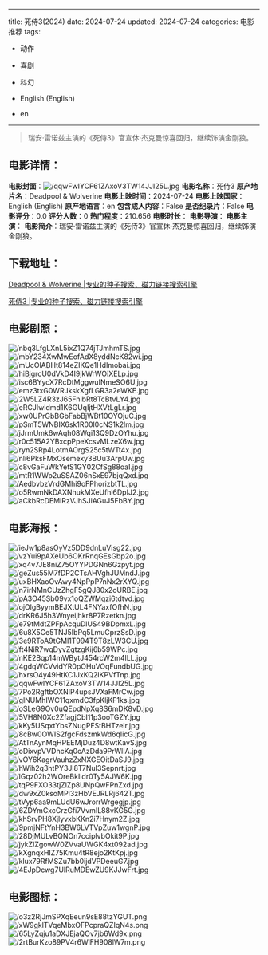 
---
title: 死侍3(2024)
date: 2024-07-24
updated: 2024-07-24
categories: 电影推荐
tags:
- 动作
- 喜剧
- 科幻

- English (English)
- en
---


> 瑞安·雷诺兹主演的《死侍3》官宣休·杰克曼惊喜回归，继续饰演金刚狼。

## **电影详情**：

**电影封面**：<img src="https://image.tmdb.org/t/p/w200/qqwFwIYCF61ZAxoV3TW14JJI25L.jpg" alt="/qqwFwIYCF61ZAxoV3TW14JJI25L.jpg" title="/qqwFwIYCF61ZAxoV3TW14JJI25L.jpg">
**电影名称**：死侍3
**原产地片名**：Deadpool & Wolverine
**电影上映时间**：2024-07-24
**电影上映国家**：English (English)
**原产地语言**：en
**包含成人内容**：False
**是否纪录片**：False
**电影评分**：0.0
**评分人数**：0
**热门程度**：210.656
**电影时长**：
**电影导演**：
**电影主演**：
**电影简介**：瑞安·雷诺兹主演的《死侍3》官宣休·杰克曼惊喜回归，继续饰演金刚狼。

## **下载地址**：
[Deadpool & Wolverine |专业的种子搜索、磁力链接搜索引擎](https://movie.amd794.com:2083/?search=Deadpool%20%26%20Wolverine&ordering=&mode=match_phrase&page_size=10&page=1)

[死侍3 |专业的种子搜索、磁力链接搜索引擎](https://movie.amd794.com:2083/?search=%E6%AD%BB%E4%BE%8D3&ordering=&mode=match_phrase&page_size=10&page=1)
 

## **电影剧照**：
<img src="https://image.tmdb.org/t/p/original/nbq3LfgLXnL5ixZ1Q74jTJmhmTS.jpg" alt="/nbq3LfgLXnL5ixZ1Q74jTJmhmTS.jpg" title="/nbq3LfgLXnL5ixZ1Q74jTJmhmTS.jpg"><img src="https://image.tmdb.org/t/p/original/mbY234XwMwEofAdX8yddNcK82wi.jpg" alt="/mbY234XwMwEofAdX8yddNcK82wi.jpg" title="/mbY234XwMwEofAdX8yddNcK82wi.jpg"><img src="https://image.tmdb.org/t/p/original/mUcOlABHt814eZIKQe1HdImobai.jpg" alt="/mUcOlABHt814eZIKQe1HdImobai.jpg" title="/mUcOlABHt814eZIKQe1HdImobai.jpg"><img src="https://image.tmdb.org/t/p/original/hiBjgrcU0dVkD4I9jkWrWOiXELp.jpg" alt="/hiBjgrcU0dVkD4I9jkWrWOiXELp.jpg" title="/hiBjgrcU0dVkD4I9jkWrWOiXELp.jpg"><img src="https://image.tmdb.org/t/p/original/isc6BYycX7RcDtMggwuINmeSO6U.jpg" alt="/isc6BYycX7RcDtMggwuINmeSO6U.jpg" title="/isc6BYycX7RcDtMggwuINmeSO6U.jpg"><img src="https://image.tmdb.org/t/p/original/emz3txG0WRJkskXgfLGR3a2eWKE.jpg" alt="/emz3txG0WRJkskXgfLGR3a2eWKE.jpg" title="/emz3txG0WRJkskXgfLGR3a2eWKE.jpg"><img src="https://image.tmdb.org/t/p/original/2W5LZ4R3zJ65FnibRt8TcBtvLY4.jpg" alt="/2W5LZ4R3zJ65FnibRt8TcBtvLY4.jpg" title="/2W5LZ4R3zJ65FnibRt8TcBtvLY4.jpg"><img src="https://image.tmdb.org/t/p/original/eRCJIwldmd1K6GUqIjtHXVtLgLr.jpg" alt="/eRCJIwldmd1K6GUqIjtHXVtLgLr.jpg" title="/eRCJIwldmd1K6GUqIjtHXVtLgLr.jpg"><img src="https://image.tmdb.org/t/p/original/xw0UPrGbBGbFabBjWBt10OYOjuC.jpg" alt="/xw0UPrGbBGbFabBjWBt10OYOjuC.jpg" title="/xw0UPrGbBGbFabBjWBt10OYOjuC.jpg"><img src="https://image.tmdb.org/t/p/original/pSmT5WNBIX6sk1R00l0cNS1k2lm.jpg" alt="/pSmT5WNBIX6sk1R00l0cNS1k2lm.jpg" title="/pSmT5WNBIX6sk1R00l0cNS1k2lm.jpg"><img src="https://image.tmdb.org/t/p/original/jJrmUmk6wAqh08Wqi13Q9DzOYhu.jpg" alt="/jJrmUmk6wAqh08Wqi13Q9DzOYhu.jpg" title="/jJrmUmk6wAqh08Wqi13Q9DzOYhu.jpg"><img src="https://image.tmdb.org/t/p/original/r0c515A2YBxcpPpeXcsvMLzeX6w.jpg" alt="/r0c515A2YBxcpPpeXcsvMLzeX6w.jpg" title="/r0c515A2YBxcpPpeXcsvMLzeX6w.jpg"><img src="https://image.tmdb.org/t/p/original/ryn2SRp4LotmAOrgS25c5tWTt4x.jpg" alt="/ryn2SRp4LotmAOrgS25c5tWTt4x.jpg" title="/ryn2SRp4LotmAOrgS25c5tWTt4x.jpg"><img src="https://image.tmdb.org/t/p/original/nli6PksFMxOsemexy3BUu3ArpUw.jpg" alt="/nli6PksFMxOsemexy3BUu3ArpUw.jpg" title="/nli6PksFMxOsemexy3BUu3ArpUw.jpg"><img src="https://image.tmdb.org/t/p/original/c8vGaFuWkYetS1GY02CfSg88oaI.jpg" alt="/c8vGaFuWkYetS1GY02CfSg88oaI.jpg" title="/c8vGaFuWkYetS1GY02CfSg88oaI.jpg"><img src="https://image.tmdb.org/t/p/original/mtR1WWp2uSSAZ06nSxE97bjqQxd.jpg" alt="/mtR1WWp2uSSAZ06nSxE97bjqQxd.jpg" title="/mtR1WWp2uSSAZ06nSxE97bjqQxd.jpg"><img src="https://image.tmdb.org/t/p/original/AedbvbzVrdGMhi9oFPhorizbtTL.jpg" alt="/AedbvbzVrdGMhi9oFPhorizbtTL.jpg" title="/AedbvbzVrdGMhi9oFPhorizbtTL.jpg"><img src="https://image.tmdb.org/t/p/original/o5RwmNkDAXNhukMXeUfhl6DpIJ2.jpg" alt="/o5RwmNkDAXNhukMXeUfhl6DpIJ2.jpg" title="/o5RwmNkDAXNhukMXeUfhl6DpIJ2.jpg"><img src="https://image.tmdb.org/t/p/original/aCkbRcDEMiRzVJhSJiAGuJ5FbBY.jpg" alt="/aCkbRcDEMiRzVJhSJiAGuJ5FbBY.jpg" title="/aCkbRcDEMiRzVJhSJiAGuJ5FbBY.jpg">

## **电影海报**：
<img src="https://image.tmdb.org/t/p/original/ieJw1p8asOyVz5DD9dnLuVisg22.jpg" alt="/ieJw1p8asOyVz5DD9dnLuVisg22.jpg" title="/ieJw1p8asOyVz5DD9dnLuVisg22.jpg"><img src="https://image.tmdb.org/t/p/original/vzYui9pAXeUb6OKrRnqGEsGbp2o.jpg" alt="/vzYui9pAXeUb6OKrRnqGEsGbp2o.jpg" title="/vzYui9pAXeUb6OKrRnqGEsGbp2o.jpg"><img src="https://image.tmdb.org/t/p/original/xq4v7JE8niZ75OYYPDGNn6Gzpyt.jpg" alt="/xq4v7JE8niZ75OYYPDGNn6Gzpyt.jpg" title="/xq4v7JE8niZ75OYYPDGNn6Gzpyt.jpg"><img src="https://image.tmdb.org/t/p/original/geZus55M7fDP2CTsAHVghJUMndJ.jpg" alt="/geZus55M7fDP2CTsAHVghJUMndJ.jpg" title="/geZus55M7fDP2CTsAHVghJUMndJ.jpg"><img src="https://image.tmdb.org/t/p/original/uxBHXaoOvAwy4NpPpP7nNx2rXYQ.jpg" alt="/uxBHXaoOvAwy4NpPpP7nNx2rXYQ.jpg" title="/uxBHXaoOvAwy4NpPpP7nNx2rXYQ.jpg"><img src="https://image.tmdb.org/t/p/original/n7irNMnCUzZhgF5gQJ80x2oURBE.jpg" alt="/n7irNMnCUzZhgF5gQJ80x2oURBE.jpg" title="/n7irNMnCUzZhgF5gQJ80x2oURBE.jpg"><img src="https://image.tmdb.org/t/p/original/pA3O45Sb09vx1oQZWMqzi6tdtvd.jpg" alt="/pA3O45Sb09vx1oQZWMqzi6tdtvd.jpg" title="/pA3O45Sb09vx1oQZWMqzi6tdtvd.jpg"><img src="https://image.tmdb.org/t/p/original/ojOlgByymBEJXtUL4FNYaxfOfhN.jpg" alt="/ojOlgByymBEJXtUL4FNYaxfOfhN.jpg" title="/ojOlgByymBEJXtUL4FNYaxfOfhN.jpg"><img src="https://image.tmdb.org/t/p/original/drKR6J5h3Wnyeijhkr8P7Rzetkn.jpg" alt="/drKR6J5h3Wnyeijhkr8P7Rzetkn.jpg" title="/drKR6J5h3Wnyeijhkr8P7Rzetkn.jpg"><img src="https://image.tmdb.org/t/p/original/e79tMdtZPFpAcquDlUS49BDpmxL.jpg" alt="/e79tMdtZPFpAcquDlUS49BDpmxL.jpg" title="/e79tMdtZPFpAcquDlUS49BDpmxL.jpg"><img src="https://image.tmdb.org/t/p/original/6u8X5Ce5TNJ5IbPq5LmuCprzSsD.jpg" alt="/6u8X5Ce5TNJ5IbPq5LmuCprzSsD.jpg" title="/6u8X5Ce5TNJ5IbPq5LmuCprzSsD.jpg"><img src="https://image.tmdb.org/t/p/original/3e9RToA9tGMl1T994T9T8zLW3CU.jpg" alt="/3e9RToA9tGMl1T994T9T8zLW3CU.jpg" title="/3e9RToA9tGMl1T994T9T8zLW3CU.jpg"><img src="https://image.tmdb.org/t/p/original/ft4NiR7wqDyvZgtzgKij6b59WPc.jpg" alt="/ft4NiR7wqDyvZgtzgKij6b59WPc.jpg" title="/ft4NiR7wqDyvZgtzgKij6b59WPc.jpg"><img src="https://image.tmdb.org/t/p/original/nKE2Bqp14mWBytJ454rcW2m4lLL.jpg" alt="/nKE2Bqp14mWBytJ454rcW2m4lLL.jpg" title="/nKE2Bqp14mWBytJ454rcW2m4lLL.jpg"><img src="https://image.tmdb.org/t/p/original/4gdqWCVvidYR0pOHuVOqFundbUG.jpg" alt="/4gdqWCVvidYR0pOHuVOqFundbUG.jpg" title="/4gdqWCVvidYR0pOHuVOqFundbUG.jpg"><img src="https://image.tmdb.org/t/p/original/hxrsO4y49HtKC1JxKQ2IKPVfTnp.jpg" alt="/hxrsO4y49HtKC1JxKQ2IKPVfTnp.jpg" title="/hxrsO4y49HtKC1JxKQ2IKPVfTnp.jpg"><img src="https://image.tmdb.org/t/p/original/qqwFwIYCF61ZAxoV3TW14JJI25L.jpg" alt="/qqwFwIYCF61ZAxoV3TW14JJI25L.jpg" title="/qqwFwIYCF61ZAxoV3TW14JJI25L.jpg"><img src="https://image.tmdb.org/t/p/original/7Po2RgftbOXNIP4upsJVXaFMrCw.jpg" alt="/7Po2RgftbOXNIP4upsJVXaFMrCw.jpg" title="/7Po2RgftbOXNIP4upsJVXaFMrCw.jpg"><img src="https://image.tmdb.org/t/p/original/glNUMhIWC11qxmdC3fpKljKF1ks.jpg" alt="/glNUMhIWC11qxmdC3fpKljKF1ks.jpg" title="/glNUMhIWC11qxmdC3fpKljKF1ks.jpg"><img src="https://image.tmdb.org/t/p/original/oSLeG9Ov0uQEpdNpXq8S6mDK8vD.jpg" alt="/oSLeG9Ov0uQEpdNpXq8S6mDK8vD.jpg" title="/oSLeG9Ov0uQEpdNpXq8S6mDK8vD.jpg"><img src="https://image.tmdb.org/t/p/original/5VH8N0Xc2ZfagjCbI11p3ooTGZY.jpg" alt="/5VH8N0Xc2ZfagjCbI11p3ooTGZY.jpg" title="/5VH8N0Xc2ZfagjCbI11p3ooTGZY.jpg"><img src="https://image.tmdb.org/t/p/original/kKy5USqxtYbsZNugPFStBHTzeIr.jpg" alt="/kKy5USqxtYbsZNugPFStBHTzeIr.jpg" title="/kKy5USqxtYbsZNugPFStBHTzeIr.jpg"><img src="https://image.tmdb.org/t/p/original/8cBw0OWIS2fgcFdszmkWd6qIicG.jpg" alt="/8cBw0OWIS2fgcFdszmkWd6qIicG.jpg" title="/8cBw0OWIS2fgcFdszmkWd6qIicG.jpg"><img src="https://image.tmdb.org/t/p/original/AtTnAynMqHPEEMjDuz4D8wtKavS.jpg" alt="/AtTnAynMqHPEEMjDuz4D8wtKavS.jpg" title="/AtTnAynMqHPEEMjDuz4D8wtKavS.jpg"><img src="https://image.tmdb.org/t/p/original/oDixvpVVDhcKq0cAzDda9PrWlIA.jpg" alt="/oDixvpVVDhcKq0cAzDda9PrWlIA.jpg" title="/oDixvpVVDhcKq0cAzDda9PrWlIA.jpg"><img src="https://image.tmdb.org/t/p/original/vOY6KagrVauhzZxNXGEOitDaSJ9.jpg" alt="/vOY6KagrVauhzZxNXGEOitDaSJ9.jpg" title="/vOY6KagrVauhzZxNXGEOitDaSJ9.jpg"><img src="https://image.tmdb.org/t/p/original/hWih2q3htPY3Jl8T7NuI3Sepnrt.jpg" alt="/hWih2q3htPY3Jl8T7NuI3Sepnrt.jpg" title="/hWih2q3htPY3Jl8T7NuI3Sepnrt.jpg"><img src="https://image.tmdb.org/t/p/original/lGqz02h2WOreBkIldr0Ty5AJW6K.jpg" alt="/lGqz02h2WOreBkIldr0Ty5AJW6K.jpg" title="/lGqz02h2WOreBkIldr0Ty5AJW6K.jpg"><img src="https://image.tmdb.org/t/p/original/tqP9FXO33tjZlZp8UNpQwFPnZxd.jpg" alt="/tqP9FXO33tjZlZp8UNpQwFPnZxd.jpg" title="/tqP9FXO33tjZlZp8UNpQwFPnZxd.jpg"><img src="https://image.tmdb.org/t/p/original/dw9xZ0ksoMPI3zHbVEJRLRj642T.jpg" alt="/dw9xZ0ksoMPI3zHbVEJRLRj642T.jpg" title="/dw9xZ0ksoMPI3zHbVEJRLRj642T.jpg"><img src="https://image.tmdb.org/t/p/original/tVyp6aa9mLUdU6wJrorrWrgegjp.jpg" alt="/tVyp6aa9mLUdU6wJrorrWrgegjp.jpg" title="/tVyp6aa9mLUdU6wJrorrWrgegjp.jpg"><img src="https://image.tmdb.org/t/p/original/6ZDYmCxcCrzGfi7VvmIL88vKG5G.jpg" alt="/6ZDYmCxcCrzGfi7VvmIL88vKG5G.jpg" title="/6ZDYmCxcCrzGfi7VvmIL88vKG5G.jpg"><img src="https://image.tmdb.org/t/p/original/khSrvPH8XjlyvxbKKn2i7Hnym2Z.jpg" alt="/khSrvPH8XjlyvxbKKn2i7Hnym2Z.jpg" title="/khSrvPH8XjlyvxbKKn2i7Hnym2Z.jpg"><img src="https://image.tmdb.org/t/p/original/9pmjNFtYnH3BW6LVTVpZuw1wgnP.jpg" alt="/9pmjNFtYnH3BW6LVTVpZuw1wgnP.jpg" title="/9pmjNFtYnH3BW6LVTVpZuw1wgnP.jpg"><img src="https://image.tmdb.org/t/p/original/28DjMULvBQNOn7cciplvbOkit9P.jpg" alt="/28DjMULvBQNOn7cciplvbOkit9P.jpg" title="/28DjMULvBQNOn7cciplvbOkit9P.jpg"><img src="https://image.tmdb.org/t/p/original/jykZIZgowW0ZVvaUWGK4xt092ad.jpg" alt="/jykZIZgowW0ZVvaUWGK4xt092ad.jpg" title="/jykZIZgowW0ZVvaUWGK4xt092ad.jpg"><img src="https://image.tmdb.org/t/p/original/kXgnqxHIZ75Kmu4tR8ejo2KtKpj.jpg" alt="/kXgnqxHIZ75Kmu4tR8ejo2KtKpj.jpg" title="/kXgnqxHIZ75Kmu4tR8ejo2KtKpj.jpg"><img src="https://image.tmdb.org/t/p/original/klux79RfMSZu7bb0ijdVPDeeuG7.jpg" alt="/klux79RfMSZu7bb0ijdVPDeeuG7.jpg" title="/klux79RfMSZu7bb0ijdVPDeeuG7.jpg"><img src="https://image.tmdb.org/t/p/original/4EJpDcwg7UlRuMDEwZU9KJJwFrt.jpg" alt="/4EJpDcwg7UlRuMDEwZU9KJJwFrt.jpg" title="/4EJpDcwg7UlRuMDEwZU9KJJwFrt.jpg">

## **电影图标**：
<img src="https://image.tmdb.org/t/p/original/o3z2RjJmSPXqEeun9sE88tzYGUT.png" alt="/o3z2RjJmSPXqEeun9sE88tzYGUT.png" title="/o3z2RjJmSPXqEeun9sE88tzYGUT.png"><img src="https://image.tmdb.org/t/p/original/xW9gklTVqeMbxOFPcpraQZIqN4s.png" alt="/xW9gklTVqeMbxOFPcpraQZIqN4s.png" title="/xW9gklTVqeMbxOFPcpraQZIqN4s.png"><img src="https://image.tmdb.org/t/p/original/65LyZqju1aDXJEjaQOv7jb6Wd9x.png" alt="/65LyZqju1aDXJEjaQOv7jb6Wd9x.png" title="/65LyZqju1aDXJEjaQOv7jb6Wd9x.png"><img src="https://image.tmdb.org/t/p/original/2rtBurKzo89PV4r6WlFH908lW7m.png" alt="/2rtBurKzo89PV4r6WlFH908lW7m.png" title="/2rtBurKzo89PV4r6WlFH908lW7m.png">
